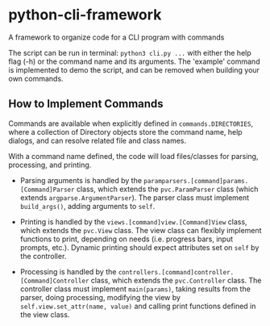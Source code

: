 # python-cli-framework
A framework to organize code for a CLI program with commands

The script can be run in terminal: `python3 cli.py ...` with either the
help flag (-h) or the command name and its arguments. The 'example'
command is implemented to demo the script, and can be removed when
building your own commands.

## How to Implement Commands
Commands are available when explicitly defined in
`commands.DIRECTORIES`, where a collection of Directory objects store
the command name, help dialogs, and can resolve related file and class
names.

With a command name defined, the code will load files/classes for
parsing, processing, and printing.

- Parsing arguments is handled by the
`paramparsers.[command]params.[Command]Parser` class, which extends the
`pvc.ParamParser` class (which extends `argparse.ArgumentParser`). The
parser class must implement `build_args()`, adding arguments to `self`.

- Printing is handled by the `views.[command]view.[Command]View` class,
which extends the `pvc.View` class. The view class can flexibly
implement functions to print, depending on needs (i.e. progress bars,
input prompts, etc.). Dynamic printing should expect attributes set on
`self` by the controller.

- Processing is handled by the
`controllers.[command]controller.[Command]Controller` class, which
extends the `pvc.Controller` class. The controller class must implement
`main(params)`, taking results from the parser, doing processing,
modifying the view by `self.view.set_attr(name, value)` and calling
print functions defined in the view class.
